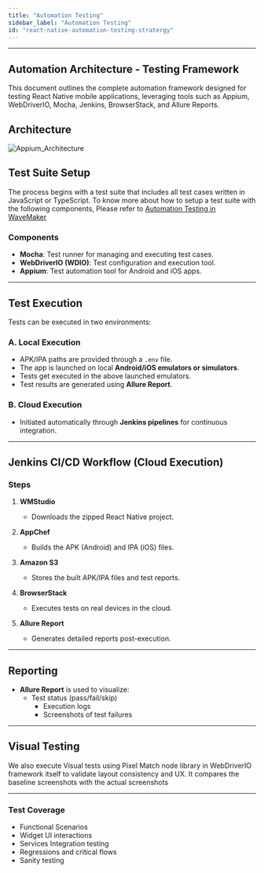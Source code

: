 ```yaml
---
title: "Automation Testing"
sidebar_label: "Automation Testing"
id: "react-native-automation-testing-stratergy"
---
```

---

## Automation Architecture - Testing Framework

This document outlines the complete automation framework designed for testing React Native mobile applications, leveraging tools such as Appium, WebDriverIO, Mocha, Jenkins, BrowserStack, and Allure Reports.

## Architecture

![Appium_Architecture](/learn/assets/appium-automation-architecture.png)

## Test Suite Setup

The process begins with a test suite that includes all test cases written in JavaScript or TypeScript. To know more about how to setup a test suite with the following components, Please refer to [Automation Testing in WaveMaker](/learn/react-native/automate-reactnative-apps)

### Components

- **Mocha**: Test runner for managing and executing test cases.
- **WebDriverIO (WDIO)**: Test configuration and execution tool.
- **Appium**: Test automation tool for Android and iOS apps.

---

## Test Execution

Tests can be executed in two environments:

### A. Local Execution

- APK/IPA paths are provided through a `.env` file.
- The app is launched on local **Android/iOS emulators or simulators**.
- Tests get executed in the above launched emulators.
- Test results are generated using **Allure Report**.

### B. Cloud Execution

- Initiated automatically through **Jenkins pipelines** for continuous integration.

---

## Jenkins CI/CD Workflow (Cloud Execution)

### Steps

1. **WMStudio**
    - Downloads the zipped React Native project.

2. **AppChef**
    - Builds the APK (Android) and IPA (iOS) files.

3. **Amazon S3**
    - Stores the built APK/IPA files and test reports.

4. **BrowserStack**
    - Executes tests on real devices in the cloud.

5. **Allure Report**
    - Generates detailed reports post-execution.

---

## Reporting

- **Allure Report** is used to visualize:
  - Test status (pass/fail/skip)
    - Execution logs
    - Screenshots of test failures

---

## Visual Testing

We also execute Visual tests using Pixel Match node library in WebDriverIO framework itself to validate layout consistency and UX.
It compares the baseline screenshots with the actual screenshots

---

### Test Coverage

- Functional Scenarios
- Widget UI interactions
- Services Integration testing
- Regressions and critical flows
- Sanity testing
